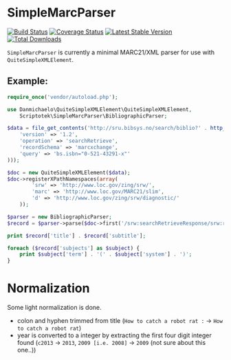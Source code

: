 SimpleMarcParser
===============

[![Build Status](https://travis-ci.org/scriptotek/simplemarcparser.png?branch=master)](https://travis-ci.org/scriptotek/simplemarcparser)
[![Coverage Status](https://coveralls.io/repos/scriptotek/simplemarcparser/badge.png?branch=master)](https://coveralls.io/r/scriptotek/simplemarcparser?branch=master)
[![Latest Stable Version](https://poser.pugx.org/scriptotek/simplemarcparser/version.png)](https://packagist.org/packages/scriptotek/simplemarcparser)
[![Total Downloads](https://poser.pugx.org/danmichaelo/simplemarcparser/downloads.png)](https://packagist.org/packages/danmichaelo/simplemarcparser)


`SimpleMarcParser` is currently a minimal MARC21/XML parser for use with `QuiteSimpleXMLElement`.

## Example:

```php
require_once('vendor/autoload.php');

use Danmichaelo\QuiteSimpleXMLElement\QuiteSimpleXMLElement,
    Scriptotek\SimpleMarcParser\BibliographicParser;

$data = file_get_contents('http://sru.bibsys.no/search/biblio?' . http_build_query(array(
	'version' => '1.2',
	'operation' => 'searchRetrieve',
	'recordSchema' => 'marcxchange',
	'query' => 'bs.isbn="0-521-43291-x"'
)));

$doc = new QuiteSimpleXMLElement($data);
$doc->registerXPathNamespaces(array(
        'srw' => 'http://www.loc.gov/zing/srw/',
        'marc' => 'http://www.loc.gov/MARC21/slim',
        'd' => 'http://www.loc.gov/zing/srw/diagnostic/'
    ));

$parser = new BibliographicParser;
$record = $parser->parse($doc->first('/srw:searchRetrieveResponse/srw:records/srw:record/srw:recordData/marc:record'));

print $record['title'] . $record['subtitle'];

foreach ($record['subjects'] as $subject) {
	print $subject['term'] . '(' . $subject['system'] . ')';
}
```

# Normalization

Some light normalization is done.

 - colon and hyphen trimmed from title (`How to catch a robot rat :` → `How to catch a robot rat`)
 - year is converted to a integer by extracting the first four digit integer found (`c2013` → `2013`, `2009 [i.e. 2008]` → `2009` (not sure about this one..))
